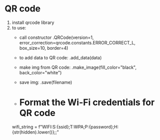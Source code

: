 # QR code

1. install qrcode library
2. to use:
    - call constructor .QRCode(version=1, error_correction=qrcode.constants.ERROR_CORRECT_L, box_size=10, border=4)

    - to add data to QR code: .add_data(data)

    - make img from QR code: .make_image(fill_color="black", back_color="white")

    - save img: .save(filename)

    -  # Format the Wi-Fi credentials for QR code
    wifi_string = f"WIFI:S:{ssid};T:WPA;P:{password};H:{str(hidden).lower()};;"